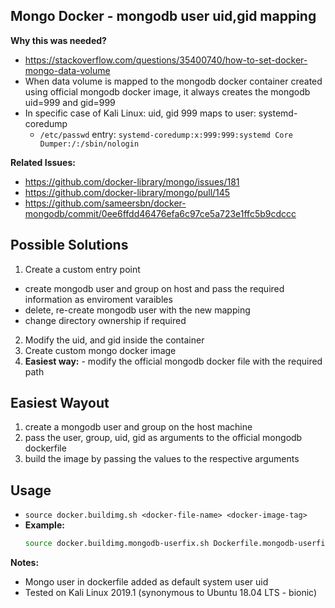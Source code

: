 ## Mongo Docker - mongodb user uid,gid mapping


**Why this was needed?**
* https://stackoverflow.com/questions/35400740/how-to-set-docker-mongo-data-volume
* When data volume is mapped to the mongodb docker container created using official mongodb docker image, it always creates the mongodb uid=999 and gid=999
* In specific case of Kali Linux: uid, gid 999 maps to user: systemd-coredump
  * `/etc/passwd` entry: `systemd-coredump:x:999:999:systemd Core Dumper:/:/sbin/nologin`

**Related Issues:**
* https://github.com/docker-library/mongo/issues/181
* https://github.com/docker-library/mongo/pull/145
* https://github.com/sameersbn/docker-mongodb/commit/0ee6ffdd46476efa6c97ce5a723e1ffc5b9cdccc


## Possible Solutions

1. Create a custom entry point
  - create mongodb user and group on host and pass the required information as enviroment varaibles
  - delete, re-create mongodb user with the new mapping
  - change directory ownership if required
2. Modify the uid, and gid inside the container
3. Create custom mongo docker image
4. **Easiest way:** - modify the official mongodb docker file with the required path 


## Easiest Wayout
1. create a mongodb user and group on the host machine
2. pass the user, group, uid, gid as arguments to the official mongodb dockerfile
3. build the image by passing the values to the respective arguments


## Usage
* `source docker.buildimg.sh <docker-file-name> <docker-image-tag>`
* **Example:**
  ```bash
  source docker.buildimg.mongodb-userfix.sh Dockerfile.mongodb-userfix mongouid
  ```


**Notes:**
* Mongo user in dockerfile added as default system user uid
* Tested on Kali Linux 2019.1 (synonymous to Ubuntu 18.04 LTS - bionic)

